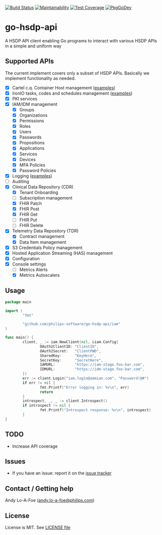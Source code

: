[![Build Status](https://travis-ci.com/philips-software/go-hsdp-api.svg?branch=master)](https://travis-ci.com/philips-software/go-hsdp-api)
[![Maintainability](https://api.codeclimate.com/v1/badges/125caa4282d4d82b84cd/maintainability)](https://codeclimate.com/github/philips-software/go-hsdp-api/maintainability)
[![Test Coverage](https://api.codeclimate.com/v1/badges/125caa4282d4d82b84cd/test_coverage)](https://codeclimate.com/github/philips-software/go-hsdp-api/test_coverage)
[![PkgGoDev](https://pkg.go.dev/badge/github.com/philips-software/go-hsdp-api)](https://pkg.go.dev/github.com/philips-software/go-hsdp-api)

# go-hsdp-api

A HSDP API client enabling Go programs to interact with various HSDP APIs in a simple and uniform way

## Supported APIs

The current implement covers only a subset of HSDP APIs. Basically we implement functionality as needed.

- [x] Cartel c.q. Container Host management ([examples](cartel/README.md))
- [x] IronIO tasks, codes and schedules management ([examples](iron/README.md))
- [x] PKI services
- [x] IAM/IDM management
  - [x] Groups
  - [x] Organizations
  - [x] Permissions
  - [x] Roles
  - [x] Users
  - [x] Passwords
  - [x] Propositions
  - [x] Applications
  - [x] Services
  - [x] Devices
  - [x] MFA Policies
  - [x] Password Policies
- [x] Logging ([examples](logging/README.md))
- [ ] Auditing
- [x] Clinical Data Repository (CDR)
  - [x] Tenant Onboarding
  - [ ] Subscription management
  - [x] FHIR Patch 
  - [x] FHIR Post
  - [x] FHIR Get
  - [ ] FHIR Put
  - [ ] FHIR Delete
- [x] Telemetry Data Repository (TDR)
  - [x] Contract management
  - [x] Data Item management
- [x] S3 Credentials Policy management
- [x] Hosted Application Streaming (HAS) management
- [x] Configuration
- [x] Console settings
  - [ ] Metrics Alerts
  - [x] Metrics Autoscalers

## Usage

```go
package main

import (
        "fmt"

        "github.com/philips-software/go-hsdp-api/iam"
)

func main() {
        client, _ := iam.NewClient(nil, &iam.Config{
                OAuth2ClientID: "ClientID",
                OAuth2Secret:   "ClientPWD",
                SharedKey:      "KeyHere",
                SecretKey:      "SecretHere",
                IAMURL:         "https://iam-stage.foo-bar.com",
                IDMURL:         "https://idm-stage.foo-bar.com",
        })
        err := client.Login("iam.login@aemian.com", "Password!@#")
        if err != nil {
                fmt.Printf("Error logging in: %v\n", err)
                return
        }
        introspect, _, _ := client.Introspect()
        if introspect != nil {
                fmt.Printf("Introspect response: %v\n", introspect)
        }
}
```

## TODO

- Increase API coverage

## Issues

- If you have an issue: report it on the [issue tracker](https://github.com/philips-software/go-hsdp-api/issues)

## Contact / Getting help

Andy Lo-A-Foe (<andy.lo-a-foe@philips.com>)

## License

License is MIT. See [LICENSE file](LICENSE.md)
